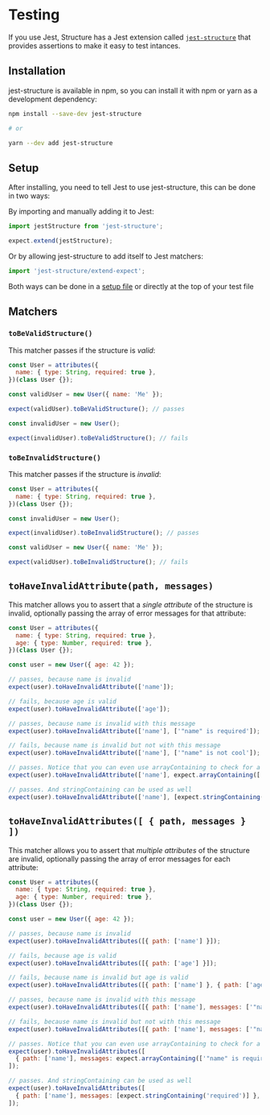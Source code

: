 # Testing

If you use Jest, Structure has a Jest extension called [`jest-structure`](https://www.npmjs.com/package/jest-structure) that provides assertions to make it easy to test intances.

## Installation

jest-structure is available in npm, so you can install it with npm or yarn as a development dependency:

```sh
npm install --save-dev jest-structure

# or

yarn --dev add jest-structure
```

## Setup

After installing, you need to tell Jest to use jest-structure, this can be done in two ways:

By importing and manually adding it to Jest:

```js
import jestStructure from 'jest-structure';

expect.extend(jestStructure);
```

Or by allowing jest-structure to add itself to Jest matchers:

```js
import 'jest-structure/extend-expect';
```

Both ways can be done in a [setup file](https://jestjs.io/docs/en/configuration#setupfilesafterenv-array) or directly at the top of your test file

## Matchers

### `toBeValidStructure()`

This matcher passes if the structure is _valid_:

```js
const User = attributes({
  name: { type: String, required: true },
})(class User {});

const validUser = new User({ name: 'Me' });

expect(validUser).toBeValidStructure(); // passes

const invalidUser = new User();

expect(invalidUser).toBeValidStructure(); // fails
```

### `toBeInvalidStructure()`

This matcher passes if the structure is _invalid_:

```js
const User = attributes({
  name: { type: String, required: true },
})(class User {});

const invalidUser = new User();

expect(invalidUser).toBeInvalidStructure(); // passes

const validUser = new User({ name: 'Me' });

expect(validUser).toBeInvalidStructure(); // fails
```

## `toHaveInvalidAttribute(path, messages)`

This matcher allows you to assert that a _single attribute_ of the structure is invalid, optionally passing the array of error messages for that attribute:

```js
const User = attributes({
  name: { type: String, required: true },
  age: { type: Number, required: true },
})(class User {});

const user = new User({ age: 42 });

// passes, because name is invalid
expect(user).toHaveInvalidAttribute(['name']);

// fails, because age is valid
expect(user).toHaveInvalidAttribute(['age']);

// passes, because name is invalid with this message
expect(user).toHaveInvalidAttribute(['name'], ['"name" is required']);

// fails, because name is invalid but not with this message
expect(user).toHaveInvalidAttribute(['name'], ['"name" is not cool']);

// passes. Notice that you can even use arrayContaining to check for a subset of the errros
expect(user).toHaveInvalidAttribute(['name'], expect.arrayContaining(['"name" is required']));

// passes. And stringContaining can be used as well
expect(user).toHaveInvalidAttribute(['name'], [expect.stringContaining('required')]);
```

## `toHaveInvalidAttributes([ { path, messages } ])`

This matcher allows you to assert that _multiple attributes_ of the structure are invalid, optionally passing the array of error messages for each attribute:

```js
const User = attributes({
  name: { type: String, required: true },
  age: { type: Number, required: true },
})(class User {});

const user = new User({ age: 42 });

// passes, because name is invalid
expect(user).toHaveInvalidAttributes([{ path: ['name'] }]);

// fails, because age is valid
expect(user).toHaveInvalidAttributes([{ path: ['age'] }]);

// fails, because name is invalid but age is valid
expect(user).toHaveInvalidAttributes([{ path: ['name'] }, { path: ['age'] }]);

// passes, because name is invalid with this message
expect(user).toHaveInvalidAttributes([{ path: ['name'], messages: ['"name" is required'] }]);

// fails, because name is invalid but not with this message
expect(user).toHaveInvalidAttributes([{ path: ['name'], messages: ['"name" is not cool'] }]);

// passes. Notice that you can even use arrayContaining to check for a subset of the errros
expect(user).toHaveInvalidAttributes([
  { path: ['name'], messages: expect.arrayContaining(['"name" is required']) },
]);

// passes. And stringContaining can be used as well
expect(user).toHaveInvalidAttributes([
  { path: ['name'], messages: [expect.stringContaining('required')] },
]);
```
